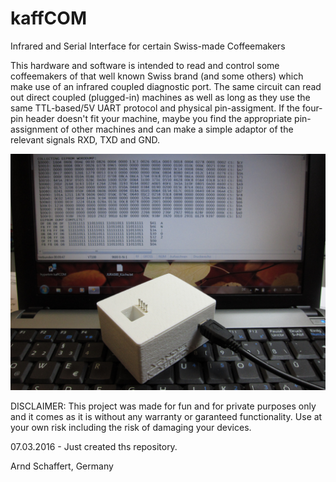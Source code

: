 # kaffCOM
Infrared and Serial Interface for certain Swiss-made Coffeemakers

This hardware and software is intended to read and control some coffeemakers of that well known Swiss brand (and some others) which make use of an infrared coupled diagnostic port. The same circuit can read out direct coupled (plugged-in) machines as well as long as they use the same TTL-based/5V UART protocol and physical pin-assigment. If the four-pin header doesn't fit your machine, maybe you find the appropriate pin-assignment of other machines and can make a simple adaptor of the relevant signals RXD, TXD and GND.

![kaffCom-at-work](kaffCOM-im-Einsatz.JPG?raw=true "kaffCOM at Work!")

DISCLAIMER: This project was made for fun and for private purposes only and it comes as it is without any warranty or garanteed functionality. Use at your own risk including the risk of damaging your devices.

07.03.2016 - Just created ths repository.

Arnd Schaffert, Germany
